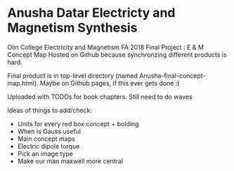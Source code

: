 # Anusha Datar Electricty and Magnetism Synthesis
Olin College Electricity and Magnetism FA 2018 Final Project : E &amp; M Concept Map
Hosted on Github because synchronzing different products is hard.

Final product is in top-level directory (named Anusha-final-concept-map.html). Maybe on Github pages, if this ever gets done :)

Uploaded with TODOs for book chapters. Still need to do waves

Ideas of things to add/check:
- Units for every red box concept + bolding
- When is Gauss useful
- Main concept maps
- Electric dipole torque
- Pick an image type
- Make our man maxwell more central